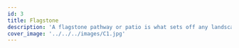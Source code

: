 ```yaml
---
id: 3
title: Flagstone
description: 'A flagstone pathway or patio is what sets off any landscape. Our years of flagstone design and installation is what separates us from the others.'
cover_image: '../../../images/C1.jpg'
---
```

